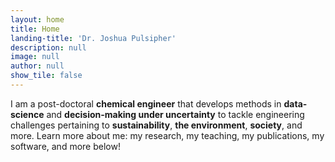 ```yaml
---
layout: home
title: Home
landing-title: 'Dr. Joshua Pulsipher'
description: null
image: null
author: null
show_tile: false
---
```


I am a post-doctoral <b>chemical engineer</b> that develops methods in <b>data-science</b> and <b>decision-making under uncertainty</b> to tackle engineering challenges pertaining to <b>sustainability</b>, <b>the environment</b>, <b>society</b>, and more. Learn more about me: my research, my teaching, my publications, my software, and more below!
